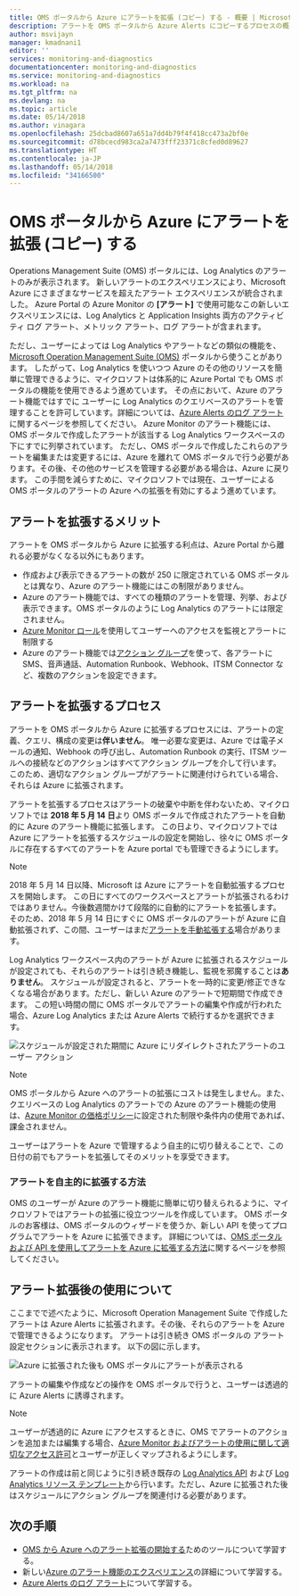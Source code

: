 ```yaml
---
title: OMS ポータルから Azure にアラートを拡張 (コピー) する - 概要 | Microsoft Docs
description: アラートを OMS ポータルから Azure Alerts にコピーするプロセスの概要と、お客様の一般的な懸念に関する詳細について説明します。
author: msvijayn
manager: kmadnani1
editor: ''
services: monitoring-and-diagnostics
documentationcenter: monitoring-and-diagnostics
ms.service: monitoring-and-diagnostics
ms.workload: na
ms.tgt_pltfrm: na
ms.devlang: na
ms.topic: article
ms.date: 05/14/2018
ms.author: vinagara
ms.openlocfilehash: 25dcbad8607a651a7dd4b79f4f418cc473a2bf0e
ms.sourcegitcommit: d78bcecd983ca2a7473fff23371c8cfed0d89627
ms.translationtype: HT
ms.contentlocale: ja-JP
ms.lasthandoff: 05/14/2018
ms.locfileid: "34166500"
---
```

# <a name="extend-copy-alerts-from-oms-portal-into-azure"></a>OMS ポータルから Azure にアラートを拡張 (コピー) する
Operations Management Suite (OMS) ポータルには、Log Analytics のアラートのみが表示されます。  新しいアラートのエクスペリエンスにより、Microsoft Azure にさまざまなサービスを超えたアラート エクスペリエンスが統合されました。 Azure Portal の Azure Monitor の **[アラート]**  で使用可能なこの新しいエクスペリエンスには、Log Analytics と Application Insights 両方のアクティビティ ログ アラート、メトリック アラート、ログ アラートが含まれます。 


ただし、ユーザーによっては Log Analytics やアラートなどの類似の機能を、[Microsoft Operation Management Suite (OMS)](../operations-management-suite/operations-management-suite-overview.md) ポータルから使うことがあります。 したがって、Log Analytics を使いつつ Azure のその他のリソースを簡単に管理できるように、マイクロソフトは体系的に Azure Portal でも OMS ポータルの機能を使用できるよう進めています。 その点において、Azure のアラート機能ではすでに ユーザーに Log Analytics のクエリベースのアラートを管理することを許可しています。詳細については、[Azure Alerts のログ アラート](monitor-alerts-unified-log.md)に関するページを参照してください。 Azure Monitor のアラート機能には、OMS ポータルで作成したアラートが該当する Log Analytics ワークスペースの下にすでに列挙されています。 ただし、OMS ポータルで作成したこれらのアラートを編集または変更するには、Azure を離れて OMS ポータルで行う必要があります。その後、その他のサービスを管理する必要がある場合は、Azure に戻ります。 この手間を減らすために、マイクロソフトでは現在、ユーザーによる OMS ポータルのアラートの Azure への拡張を有効にするよう進めています。

## <a name="benefits-of-extending-your-alerts"></a>アラートを拡張するメリット
アラートを OMS ポータルから Azure に拡張する利点は、Azure Portal から離れる必要がなくなる以外にもあります。

- 作成および表示できるアラートの数が 250 に限定されている OMS ポータルとは異なり、Azure のアラート機能にはこの制限がありません。
- Azure のアラート機能では、すべての種類のアラートを管理、列挙、および表示できます。OMS ポータルのように Log Analytics のアラートには限定されません。
- [Azure Monitor ロール](monitoring-roles-permissions-security.md)を使用してユーザーへのアクセスを監視とアラートに制限する
- Azure のアラート機能では[アクション グループ](monitoring-action-groups.md)を使って、各アラートにSMS、音声通話、Automation Runbook、Webhook、ITSM Connector など、複数のアクションを設定できます。 

## <a name="process-of-extending-your-alerts"></a>アラートを拡張するプロセス
アラートを OMS ポータルから Azure に拡張するプロセスには、アラートの定義、クエリ、構成の変更は**伴いません**。 唯一必要な変更は、Azure では電子メールの通知、Webhook の呼び出し、Automation Runbook の実行、ITSM ツールへの接続などのアクションはすべてアクション グループを介して行います。 このため、適切なアクション グループがアラートに関連付けられている場合、それらは Azure に拡張されます。

アラートを拡張するプロセスはアラートの破棄や中断を伴わないため、マイクロソフトでは **2018 年 5 月 14 日**より OMS ポータルで作成されたアラートを自動的に Azure のアラート機能に拡張します。 この日より、マイクロソフトでは Azure にアラートを拡張するスケジュールの設定を開始し、徐々に OMS ポータルに存在するすべてのアラートを Azure portal でも管理できるようにします。 

> [!NOTE]
> 2018 年 5 月 14 日以降、Microsoft は Azure にアラートを自動拡張するプロセスを開始します。 この日にすべてのワークスペースとアラートが拡張されるわけではありません。今後数週間かけて段階的に自動的にアラートを拡張します。 そのため、2018 年 5 月 14 日にすぐに OMS ポータルのアラートが Azure に自動拡張されず、この間、ユーザーはまだ[アラートを手動拡張する](monitoring-alerts-extend-tool.md)場合があります。

Log Analytics ワークスペース内のアラートが Azure に拡張されるスケジュールが設定されても、それらのアラートは引き続き機能し、監視を邪魔することは**ありません**。 スケジュールが設定されると、アラートを一時的に変更/修正できなくなる場合があります。ただし、新しい Azure のアラートで短期間で作成できます。 この短い時間の間に OMS ポータルでアラートの編集や作成が行われた場合、Azure Log Analytics または Azure Alerts で続行するかを選択できます。

 ![スケジュールが設定された期間に Azure にリダイレクトされたアラートのユーザー アクション](./media/monitor-alerts-extend/ScheduledDirection.png)

> [!NOTE]
> OMS ポータルから Azure へのアラートの拡張にコストは発生しません。また、クエリベースの Log Analytics のアラートでの Azure のアラート機能の使用は、[Azure Monitor の価格ポリシー](https://azure.microsoft.com/pricing/details/monitor/)に設定された制限や条件内の使用であれば、課金されません。  

ユーザーはアラートを Azure で管理するよう自主的に切り替えることで、この日付の前でもアラートを拡張してそのメリットを享受できます。

### <a name="how-to-voluntarily-extending-your-alerts"></a>アラートを自主的に拡張する方法
OMS のユーザーが Azure のアラート機能に簡単に切り替えられるように、マイクロソフトではアラートの拡張に役立つツールを作成しています。 OMS ポータルのお客様は、OMS ポータルのウィザードを使うか、新しい API を使ってプログラムでアラートを Azure に拡張できます。 詳細については、[OMS ポータルおよび API を使用してアラートを Azure に拡張する方法](monitoring-alerts-extend-tool.md)に関するページを参照してください。


## <a name="usage-after-extending-your-alerts"></a>アラート拡張後の使用について
ここまでで述べたように、Microsoft Operation Management Suite で作成したアラートは Azure Alerts に拡張されます。その後、それらのアラートを Azure で管理できるようになります。 アラートは引き続き OMS ポータルの アラート設定セクションに表示されます。 以下の図に示します。

 ![Azure に拡張された後も OMS ポータルにアラートが表示される](./media/monitor-alerts-extend/PostExtendList.png)

アラートの編集や作成などの操作を OMS ポータルで行うと、ユーザーは透過的に Azure Alerts に誘導されます。 

> [!NOTE]
> ユーザーが透過的に Azure にアクセスするときに、OMS でアラートのアクションを追加または編集する場合、[Azure Monitor およびアラートの使用に関して適切なアクセス許可](monitoring-roles-permissions-security.md)とユーザーが正しくマップされるようにします。

アラートの作成は前と同じように引き続き既存の [Log Analytics API](../log-analytics/log-analytics-api-alerts.md) および [Log Analytics リソース テンプレート](../monitoring/monitoring-solutions-resources-searches-alerts.md)から行います。ただし、Azure に拡張された後はスケジュールにアクション グループを関連付ける必要があります。

## <a name="next-steps"></a>次の手順

* [OMS から Azure へのアラート拡張の開始する](monitoring-alerts-extend-tool.md)ためのツールについて学習する。
* 新しい[Azure のアラート機能のエクスペリエンス](monitoring-overview-unified-alerts.md)の詳細について学習する。
* [Azure Alerts のログ アラート](monitor-alerts-unified-log.md)について学習する。
